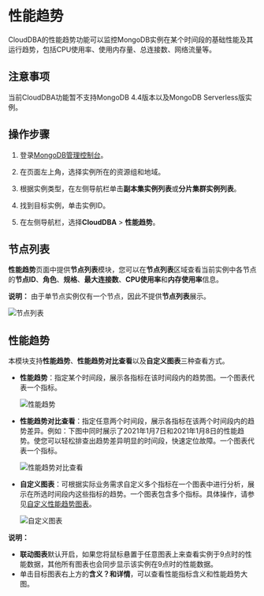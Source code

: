 # 性能趋势

CloudDBA的性能趋势功能可以监控MongoDB实例在某个时间段的基础性能及其运行趋势，包括CPU使用率、使用内存量、总连接数、网络流量等。

## 注意事项

当前CloudDBA功能暂不支持MongoDB 4.4版本以及MongoDB Serverless版实例。

## 操作步骤

1.  登录[MongoDB管理控制台](https://mongodb.console.aliyun.com/)。

2.  在页面左上角，选择实例所在的资源组和地域。

3.  根据实例类型，在左侧导航栏单击**副本集实例列表**或**分片集群实例列表**。

4.  找到目标实例，单击实例ID。

5.  在左侧导航栏，选择**CloudDBA** \> **性能趋势**。


## 节点列表

**性能趋势**页面中提供**节点列表**模块，您可以在**节点列表**区域查看当前实例中各节点的**节点ID**、**角色**、**规格**、**最大连接数**、**CPU使用率**和**内存使用率**信息。

**说明：** 由于单节点实例仅有一个节点，因此不提供**节点列表**展示。

![节点列表](https://static-aliyun-doc.oss-accelerate.aliyuncs.com/assets/img/zh-CN/9014900161/p211061.png)

## 性能趋势

本模块支持**性能趋势**、**性能趋势对比查看**以及**自定义图表**三种查看方式。

-   **性能趋势**：指定某个时间段，展示各指标在该时间段内的趋势图。一个图表代表一个指标。

    ![性能趋势](https://static-aliyun-doc.oss-accelerate.aliyuncs.com/assets/img/zh-CN/9014900161/p211324.png)

-   **性能趋势对比查看**：指定任意两个时间段，展示各指标在该两个时间段内的趋势差异。例如：下图中同时展示了2021年1月7日和2021年1月8日的性能趋势。使您可以轻松排查出趋势差异明显的时间段，快速定位故障。一个图表代表一个指标。

    ![性能趋势对比查看](https://static-aliyun-doc.oss-accelerate.aliyuncs.com/assets/img/zh-CN/9014900161/p211328.png)

-   **自定义图表**：可根据实际业务需求自定义多个指标在一个图表中进行分析，展示在所选时间段内这些指标的趋势。一个图表包含多个指标。具体操作，请参见[自定义性能趋势图表](/cn.zh-CN/用户指南/性能诊断与优化（CloudDBA）/自定义性能趋势图表.md)。

    ![自定义图表](https://static-aliyun-doc.oss-accelerate.aliyuncs.com/assets/img/zh-CN/9014900161/p211352.png)


**说明：**

-   **联动图表**默认开启，如果您将鼠标悬置于任意图表上来查看实例于9点时的性能数据，其他所有图表也会同步显示该实例在9点时的性能数据。
-   单击目标图表右上方的**含义？**和**详情**，可以查看性能指标含义和性能趋势大图。

